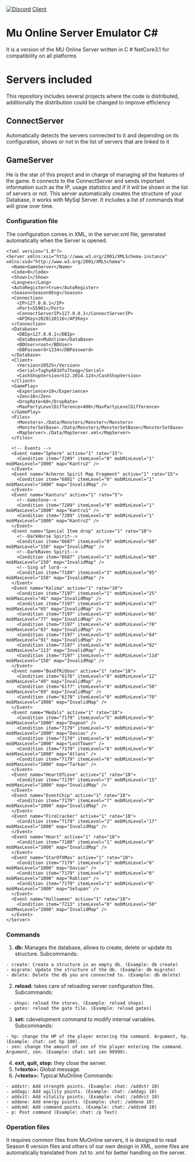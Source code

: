 ﻿[![Discord](https://img.shields.io/discord/591914197219016707.svg?label=&logo=discord&logoColor=ffffff&color=7389D8&labelColor=6A7EC2)](https://discord.gg/Yfwu8hQ)
[Client](https://github.com/Yomalex/IGCN-v9.5-MuServer-S9EP2/tree/master/zClient)

# Mu Online Server Emulator C#

It is a version of the MU Online Server written in C # NetCore3.1 for compatibility on all platforms


# Servers included

This repository includes several projects where the code is distributed, additionally the distribution could be changed to improve efficiency

## ConnectServer

Automatically detects the servers connected to it and depending on its configuration, shows or not in the list of servers that are linked to it

## GameServer

He is the star of this project and in charge of managing all the features of the game. It connects to the ConnectServer and sends important information such as the IP, usage statistics and if it will be shown in the list of servers or not.
This server automatically creates the structure of your Database, it works with MySql Server.
It includes a list of commands that will grow over time.

### Configuration file
The configuration comes in XML, in the server.xml file, generated automatically when the Server is opened.

    <?xml version="1.0"?>
    <Server xmlns:xsi="http://www.w3.org/2001/XMLSchema-instance" xmlns:xsd="http://www.w3.org/2001/XMLSchema">
      <Name>GameServer</Name>
      <Code>0</Code>
      <Show>1</Show>
      <Lang>es</Lang>
      <AutoRegister>true</AutoRegister>
      <Season>Season9Eng</Season>
      <Connection>
        <IP>127.0.0.1</IP>
        <Port>55901</Port>
        <ConnectServerIP>127.0.0.1</ConnectServerIP>
        <APIKey>2020110116</APIKey>
      </Connection>
      <Database>
        <DBIp>127.0.0.1</DBIp>
        <DataBase>MuOnline</DataBase>
        <BDUser>root</BDUser>
        <DBPassword>1234</DBPassword>
      </Database>
      <Client>
        <Version>10525</Version>
        <Serial>fughy683dfu7teqg</Serial>
        <CashShopVersion>512.2014.124</CashShopVersion>
      </Client>
      <GamePlay>
        <Experience>10</Experience>
        <Zen>10</Zen>
        <DropRate>60</DropRate>
        <MaxPartyLevelDifference>400</MaxPartyLevelDifference>
      </GamePlay>
      <Files>
        <Monsters>./Data/Monsters/Monster</Monsters>
        <MonsterSetBase>./Data/Monsters/MonsterSetBase</MonsterSetBase>
        <MapServer>./Data/MapServer.xml</MapServer>
      </Files>

      <!-- Events -->
      <Event name="Sphere" active="1" rate="15">
        <Condition item="7209" itemLevel="0" mobMinLevel="1" mobMaxLevel="1000" map="Kantru2" />
      </Event>
      <Event name="Acheron Spirit Map Fragment" active="1" rate="15">
        <Condition item="6801" itemLevel="0" mobMinLevel="1" mobMaxLevel="1000" map="InvalidMap" />
      </Event>
      <Event name="Kanturu" active="1" rate="5">
        <!--Gemstone-->
        <Condition item="7209" itemLevel="0" mobMinLevel="1" mobMaxLevel="1000" map="Kantru1" />
        <Condition item="7209" itemLevel="0" mobMinLevel="1" mobMaxLevel="1000" map="Kantru2" />
      </Event>
      <Event name="Special Item drop" active="1" rate="10">
        <!--DarkHorse Spirit-->
        <Condition item="6687" itemLevel="0" mobMinLevel="60" mobMaxLevel="150" map="InvalidMap" />
        <!--DarkRaven Spirit-->
        <Condition item="6687" itemLevel="1" mobMinLevel="60" mobMaxLevel="150" map="InvalidMap" />
        <!--Sing of lord-->
        <Condition item="7189" itemLevel="3" mobMinLevel="95" mobMaxLevel="150" map="InvalidMap" />
      </Event>
      <Event name="Kalima" active="1" rate="10">
        <Condition item="7197" itemLevel="1" mobMinLevel="25" mobMaxLevel="46" map="InvalidMap" />
        <Condition item="7197" itemLevel="2" mobMinLevel="47" mobMaxLevel="65" map="InvalidMap" />
        <Condition item="7197" itemLevel="3" mobMinLevel="66" mobMaxLevel="77" map="InvalidMap" />
        <Condition item="7197" itemLevel="4" mobMinLevel="78" mobMaxLevel="83" map="InvalidMap" />
        <Condition item="7197" itemLevel="5" mobMinLevel="84" mobMaxLevel="91" map="InvalidMap" />
        <Condition item="7197" itemLevel="6" mobMinLevel="92" mobMaxLevel="113" map="InvalidMap" />
        <Condition item="7197" itemLevel="7" mobMinLevel="114" mobMaxLevel="150" map="InvalidMap" />
      </Event>
      <Event name="BoxOfRibbon" active="1" rate="10">
        <Condition item="6176" itemLevel="0" mobMinLevel="12" mobMaxLevel="49" map="InvalidMap" />
        <Condition item="6177" itemLevel="0" mobMinLevel="50" mobMaxLevel="69" map="InvalidMap" />
        <Condition item="6178" itemLevel="0" mobMinLevel="70" mobMaxLevel="1000" map="InvalidMap" />
      </Event>
      <Event name="Medals" active="1" rate="10">
        <Condition item="7179" itemLevel="5" mobMinLevel="0" mobMaxLevel="1000" map="Dugeon" />
        <Condition item="7179" itemLevel="5" mobMinLevel="0" mobMaxLevel="1000" map="Davias" />
        <Condition item="7179" itemLevel="6" mobMinLevel="0" mobMaxLevel="1000" map="LostTower" />
        <Condition item="7179" itemLevel="6" mobMinLevel="0" mobMaxLevel="1000" map="Atlans" />
        <Condition item="7179" itemLevel="6" mobMinLevel="0" mobMaxLevel="1000" map="Tarkan" />
      </Event>
      <Event name="HeartOfLove" active="1" rate="10">
        <Condition item="7179" itemLevel="3" mobMinLevel="15" mobMaxLevel="1000" map="InvalidMap" />
      </Event>
      <Event name="EventChip" active="1" rate="10">
        <Condition item="7179" itemLevel="7" mobMinLevel="0" mobMaxLevel="1000" map="InvalidMap" />
      </Event>
      <Event name="FireCracker" active="1" rate="10">
        <Condition item="7179" itemLevel="2" mobMinLevel="17" mobMaxLevel="1000" map="InvalidMap" />
      </Event>
      <Event name="Heart" active="1" rate="10">
        <Condition item="7180" itemLevel="1" mobMinLevel="0" mobMaxLevel="1000" map="InvalidMap" />
      </Event>
      <Event name="StarOfXMas" active="1" rate="10">
        <Condition item="7179" itemLevel="1" mobMinLevel="0" mobMaxLevel="1000" map="Davias" />
        <Condition item="7179" itemLevel="1" mobMinLevel="0" mobMaxLevel="1000" map="Raklion" />
        <Condition item="7179" itemLevel="1" mobMinLevel="0" mobMaxLevel="1000" map="Selupan" />
      </Event>
      <Event name="Halloween" active="1" rate="10">
        <Condition item="7213" itemLevel="0" mobMinLevel="50" mobMaxLevel="1000" map="InvalidMap" />
      </Event>
    </Server>

### Commands
 1. **db:** Manages the database, allows to create, delete or update its structure. Subcommands:
  ```
  - create: Create a structure in an empty db. (Example: db create)
  - migrate: Update the structure of the db. (Example: db migrate)
  - delete: Delete the db you are connected to. (Example: db delete)
  ```
 2. **reload:** takes care of reloading server configuration files. Subcommands:
 ```
  - shops: reload the stores. (Example: reload shops)
  - gates: reload the gate file. (Example: reload gates)
  ```
 3. **set:** cdevelopment command to modify internal variables. Subcommands:
  ```
  - hp: change the HP of the player entering the command. Argument, hp. (Example: chat: set hp 100).
  - zen: change the amount of zen of the player entering the command. Argument, zen. (Example: chat: set zen 99999).
  ```
 4. **exit, quit, stop:** they close the server.
 5. **!\<texto>:** Global message.
 6. **/\<texto>:** Typical MuOnline Commands:
  ```
  - addstr: Add strength points. (Example: chat: /addstr 10)
  - addagi: Add agility points. (Example: chat: /addagi 10)
  - addvit: Add vitality points. (Example: chat: /addvit 10)
  - addene: Add energy points. (Example: chat: /addene 10)
  - addcmd: Add command points. (Example: chat: /addcmd 10)
  - p: Post command (Example: chat: /p Text)
  ```

### Operation files

It requires common files from MuOnline servers, it is designed to read Season 6 version files and others of our own design in XML, some files are automatically translated from .txt to .xml for better handling on the server.
